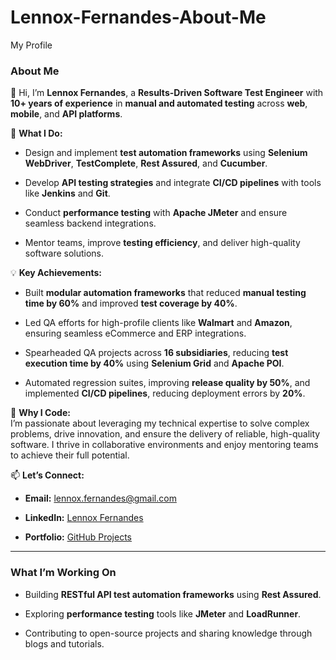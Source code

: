 # Lennox-Fernandes-About-Me
My Profile
### **About Me**

👋 Hi, I’m  **Lennox Fernandes**, a  **Results-Driven Software Test Engineer**  with  **10+ years of experience**  in  **manual and automated testing**  across  **web**,  **mobile**, and  **API platforms**.

🔧  **What I Do:**

-   Design and implement  **test automation frameworks**  using  **Selenium WebDriver**,  **TestComplete**,  **Rest Assured**, and  **Cucumber**.
    
-   Develop  **API testing strategies**  and integrate  **CI/CD pipelines**  with tools like  **Jenkins**  and  **Git**.
    
-   Conduct  **performance testing**  with  **Apache JMeter**  and ensure seamless backend integrations.
    
-   Mentor teams, improve  **testing efficiency**, and deliver high-quality software solutions.
    

💡  **Key Achievements:**

-   Built  **modular automation frameworks**  that reduced  **manual testing time by 60%**  and improved  **test coverage by 40%**.
    
-   Led QA efforts for high-profile clients like  **Walmart**  and  **Amazon**, ensuring seamless eCommerce and ERP integrations.
    
-   Spearheaded QA projects across  **16 subsidiaries**, reducing  **test execution time by 40%**  using  **Selenium Grid**  and  **Apache POI**.
    
-   Automated regression suites, improving  **release quality by 50%**, and implemented  **CI/CD pipelines**, reducing deployment errors by  **20%**.
    

🚀  **Why I Code:**  
I’m passionate about leveraging my technical expertise to solve complex problems, drive innovation, and ensure the delivery of reliable, high-quality software. I thrive in collaborative environments and enjoy mentoring teams to achieve their full potential.

📫  **Let’s Connect:**

-   **Email:**  [lennox.fernandes@gmail.com](https://mailto:lennox.fernandes@gmail.com/)
    
-   **LinkedIn:**  [Lennox Fernandes](https://www.linkedin.com/in/lennox-fernandes)
    
-   **Portfolio:**  [GitHub Projects](https://github.com/LennyFerns)
    

----------

### **What I’m Working On**

-   Building  **RESTful API test automation frameworks**  using  **Rest Assured**.
    
-   Exploring  **performance testing**  tools like  **JMeter**  and  **LoadRunner**.
    
-   Contributing to open-source projects and sharing knowledge through blogs and tutorials.
